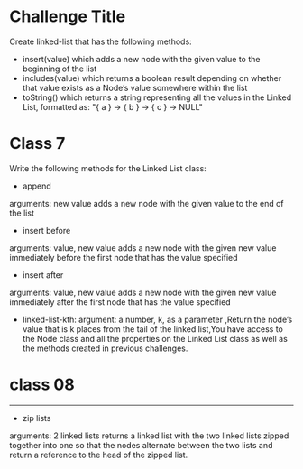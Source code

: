 # Challenge Title
Create linked-list that has the following methods:

- insert(value) which adds a new node with the given value to the beginning of the list
- includes(value) which returns a boolean result depending on whether that value exists as a Node’s value somewhere within the list
- toString() which returns a string representing all the values in the Linked List, formatted as:
"{ a } -> { b } -> { c } -> NULL"



# Class 7

Write the following methods for the Linked List class:

- append

arguments: new value adds a new node with the given value to the end of the list

- insert before

arguments: value, new value adds a new node with the given new value immediately before the first node that has the value specified

- insert after

arguments: value, new value adds a new node with the given new value immediately after the first node that has the value specified

- linked-list-kth:
 argument: a number, k, as a parameter ,Return the node’s value that is k places from the tail of the linked list,You have access to the Node class and all the properties on the Linked List class as well as the methods created in previous challenges.



 # class 08
 ----------------------------------------------------

 - zip lists

arguments: 2 linked lists returns a linked list with the two linked lists zipped together into one so that the nodes alternate between the two lists and return a reference to the head of the zipped list.

